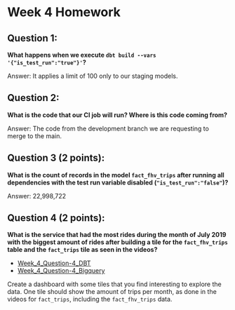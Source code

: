 # Week 4 Homework

## Question 1:
**What happens when we execute `dbt build --vars '{"is_test_run":"true"}'`?**

Answer: It applies a limit of 100 only to our staging models.

## Question 2:
**What is the code that our CI job will run? Where is this code coming from?**

Answer: The code from the development branch we are requesting to merge to the main.

## Question 3 (2 points):
**What is the count of records in the model `fact_fhv_trips` after running all dependencies with the test run variable disabled (`"is_test_run":"false"`)?**

Answer: 22,998,722

## Question 4 (2 points):
**What is the service that had the most rides during the month of July 2019 with the biggest amount of rides after building a tile for the `fact_fhv_trips` table and the `fact_trips` tile as seen in the videos?**

* [Week_4_Question-4_DBT]( Week_4_Question-4_DBT.sql)
* [Week_4_Question-4_Bigquery](Week_4_Question-4_Bigquery.sql)

Create a dashboard with some tiles that you find interesting to explore the data. One tile should show the amount of trips per month, as done in the videos for `fact_trips`, including the `fact_fhv_trips` data.
